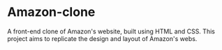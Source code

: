 # Amazon-clone
A front-end clone of Amazon's website, built using HTML and CSS. This project aims to replicate the design and layout of Amazon's webs.
